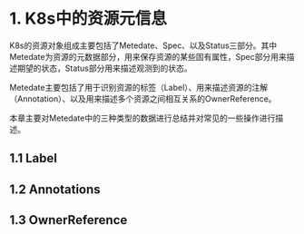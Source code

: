 # 1. K8s中的资源元信息

K8s的资源对象组成主要包括了Metedate、Spec、以及Status三部分。其中Metedate为资源的元数据部分，用来保存资源的某些固有属性，Spec部分用来描述期望的状态，Status部分用来描述观测到的状态。

Metedate主要包括了用于识别资源的标签（Label）、用来描述资源的注解（Annotation）、以及用来描述多个资源之间相互关系的OwnerReference。

本章主要对Metedate中的三种类型的数据进行总结并对常见的一些操作进行描述。

## 1.1 Label


## 1.2 Annotations


## 1.3 OwnerReference


